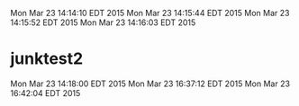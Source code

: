 Mon Mar 23 14:14:10 EDT 2015
Mon Mar 23 14:15:44 EDT 2015
Mon Mar 23 14:15:52 EDT 2015
Mon Mar 23 14:16:03 EDT 2015
# junktest2
Mon Mar 23 14:18:00 EDT 2015
Mon Mar 23 16:37:12 EDT 2015
Mon Mar 23 16:42:04 EDT 2015
